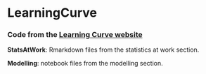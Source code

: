 # LearningCurve

### Code from the [Learning Curve website](https://www.statistics-learning-curve.com)


**StatsAtWork**: Rmarkdown files from the statistics at work section.

**Modelling**: notebook files from the modelling section.
